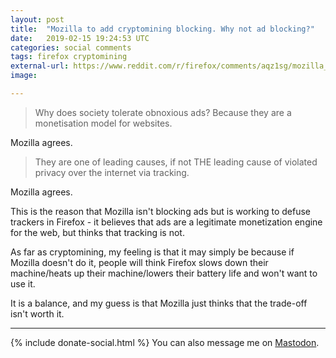 ```yaml
---
layout: post
title:  "Mozilla to add cryptomining blocking. Why not ad blocking?"
date:   2019-02-15 19:24:53 UTC
categories: social comments
tags: firefox cryptomining
external-url: https://www.reddit.com/r/firefox/comments/aqz1sg/mozilla_to_add_cryptomining_blocking_why_not/egjsoh9/
image: 

---
```


> Why does society tolerate obnoxious ads? Because they are a monetisation model for websites.

Mozilla agrees.

> They are one of leading causes, if not THE leading cause of violated privacy over the internet via tracking.

Mozilla agrees.

This is the reason that Mozilla isn't blocking ads but is working to defuse trackers in Firefox - it believes that ads are a legitimate monetization engine for the web, but thinks that tracking is not.

As far as cryptomining, my feeling is that it may simply be because if Mozilla doesn't do it, people will think Firefox slows down their machine/heats up their machine/lowers their battery life and won't want to use it.

It is a balance, and my guess is that Mozilla just thinks that the trade-off isn't worth it.

---

{% include donate-social.html %} You can also message me on [Mastodon](https://mastodon.social/@yoasif).